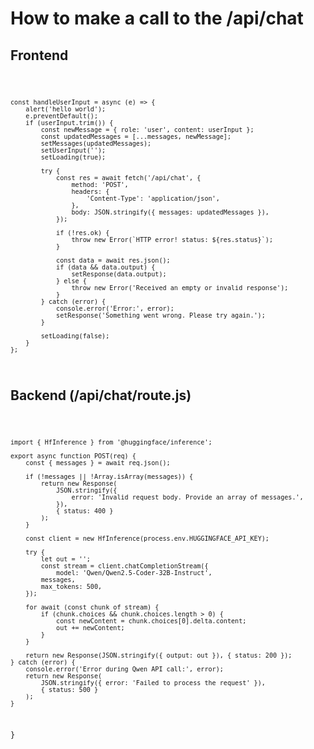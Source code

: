 # How to make a call to the /api/chat
## Frontend
<code>

    const handleUserInput = async (e) => {
        alert('hello world');
        e.preventDefault();
        if (userInput.trim()) {
            const newMessage = { role: 'user', content: userInput };
            const updatedMessages = [...messages, newMessage];
            setMessages(updatedMessages);
            setUserInput('');
            setLoading(true);

            try {
                const res = await fetch('/api/chat', {
                    method: 'POST',
                    headers: {
                        'Content-Type': 'application/json',
                    },
                    body: JSON.stringify({ messages: updatedMessages }),
                });

                if (!res.ok) {
                    throw new Error(`HTTP error! status: ${res.status}`);
                }

                const data = await res.json();
                if (data && data.output) {
                    setResponse(data.output);
                } else {
                    throw new Error('Received an empty or invalid response');
                }
            } catch (error) {
                console.error('Error:', error);
                setResponse('Something went wrong. Please try again.');
            }

            setLoading(false);
        }
    };

</code>

## Backend (/api/chat/route.js)

<code>

    import { HfInference } from '@huggingface/inference';

    export async function POST(req) {
        const { messages } = await req.json();

        if (!messages || !Array.isArray(messages)) {
            return new Response(
                JSON.stringify({
                    error: 'Invalid request body. Provide an array of messages.',
                }),
                { status: 400 }
            );
        }

        const client = new HfInference(process.env.HUGGINGFACE_API_KEY);

        try {
            let out = '';
            const stream = client.chatCompletionStream({
                model: 'Qwen/Qwen2.5-Coder-32B-Instruct',
            messages,
            max_tokens: 500,
        });

        for await (const chunk of stream) {
            if (chunk.choices && chunk.choices.length > 0) {
                const newContent = chunk.choices[0].delta.content;
                out += newContent;
            }
        }

        return new Response(JSON.stringify({ output: out }), { status: 200 });
    } catch (error) {
        console.error('Error during Qwen API call:', error);
        return new Response(
            JSON.stringify({ error: 'Failed to process the request' }),
            { status: 500 }
        );
    }
}

</code>
